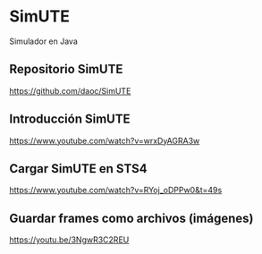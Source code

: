 # SimUTE
Simulador en  Java

## Repositorio SimUTE
https://github.com/daoc/SimUTE

## Introducción SimUTE
https://www.youtube.com/watch?v=wrxDyAGRA3w

## Cargar SimUTE en STS4
https://www.youtube.com/watch?v=RYoj_oDPPw0&t=49s

## Guardar frames como archivos (imágenes)
https://youtu.be/3NgwR3C2REU

